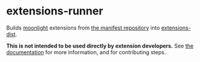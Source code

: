 # extensions-runner

Builds [moonlight](https://github.com/moonlight-mod/moonlight) extensions from [the manifest repository](https://github.com/moonlight-mod/extensions) into [extensions-dist](https://github.com/moonlight-mod/extensions-dist).

**This is not intended to be used directly by extension developers.** See [the documentation](https://moonlight-mod.github.io/ext-dev/official-repository) for more information, and for contributing steps.
